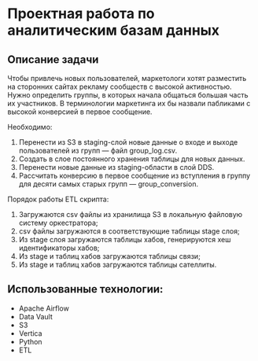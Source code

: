 # Проектная работа по аналитическим базам данных

## Описание задачи

Чтобы привлечь новых пользователей, маркетологи хотят разместить на сторонних сайтах рекламу сообществ с высокой
активностью. Нужно определить группы, в которых начала общаться большая часть их участников. 
В терминологии маркетинга их бы назвали пабликами с высокой конверсией в первое сообщение.

Необходимо:

1. Перенести из S3 в staging-слой новые данные о входе и выходе пользователей из групп — файл group_log.csv.
2. Создать в слое постоянного хранения таблицы для новых данных.
3. Перенести новые данные из staging-области в слой DDS.
4. Рассчитать конверсию в первое сообщение из вступления в группу для десяти самых старых групп — group_conversion.

   
Порядок работы ETL скрипта:
1. Загружаются csv файлы из хранилища S3 в локальную файловую систему оркестратора;
2. csv файлы загружаются в соответствующие таблицы stage слоя;
3. Из stage слоя загружаются таблицы хабов, генерируются хеш идентификаторы хабов;
4. Из stage и таблиц хабов загружаются таблицы связи;
5. Из stage и таблиц хабов загружаются таблицы сателлиты.

## Использованные технологии:

- Apache Airflow
- Data Vault
- S3
- Vertica
- Python
- ETL